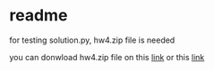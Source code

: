 # readme
for testing solution.py, hw4.zip file is needed

you can donwload hw4.zip file on this [link](https://www.cs.ubc.ca/~lsigal/425_2022W2/Assignment4.html) or this [link](https://www.cs.ubc.ca/~lsigal/425_2020W1/Assignment4.html)
